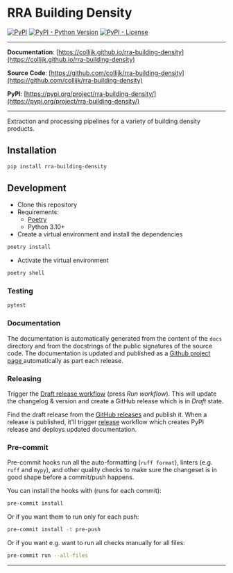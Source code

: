 # RRA Building Density

[![PyPI](https://img.shields.io/pypi/v/rra-building-density?style=flat-square)](https://pypi.python.org/pypi/rra-building-density/)
[![PyPI - Python Version](https://img.shields.io/pypi/pyversions/rra-building-density?style=flat-square)](https://pypi.python.org/pypi/rra-building-density/)
[![PyPI - License](https://img.shields.io/pypi/l/rra-building-density?style=flat-square)](https://pypi.python.org/pypi/rra-building-density/)

---

**Documentation**: [https://collijk.github.io/rra-building-density](https://collijk.github.io/rra-building-density)

**Source Code**: [https://github.com/collijk/rra-building-density](https://github.com/collijk/rra-building-density)

**PyPI**: [https://pypi.org/project/rra-building-density/](https://pypi.org/project/rra-building-density/)

---

Extraction and processing pipelines for a variety of building density products.

## Installation

```sh
pip install rra-building-density
```

## Development

* Clone this repository
* Requirements:
  * [Poetry](https://python-poetry.org/)
  * Python 3.10+
* Create a virtual environment and install the dependencies

```sh
poetry install
```

* Activate the virtual environment

```sh
poetry shell
```

### Testing

```sh
pytest
```

### Documentation

The documentation is automatically generated from the content of the `docs` directory and from the docstrings
 of the public signatures of the source code. The documentation is updated and published as a [Github project page
 ](https://pages.github.com/) automatically as part each release.

### Releasing

Trigger the [Draft release workflow](https://github.com/collijk/rra-building-density/actions/workflows/draft_release.yml)
(press _Run workflow_). This will update the changelog & version and create a GitHub release which is in _Draft_ state.

Find the draft release from the
[GitHub releases](https://github.com/collijk/rra-building-density/releases) and publish it. When
 a release is published, it'll trigger [release](https://github.com/collijk/rra-building-density/blob/master/.github/workflows/release.yml) workflow which creates PyPI
 release and deploys updated documentation.

### Pre-commit

Pre-commit hooks run all the auto-formatting (`ruff format`), linters (e.g. `ruff` and `mypy`), and other quality
 checks to make sure the changeset is in good shape before a commit/push happens.

You can install the hooks with (runs for each commit):

```sh
pre-commit install
```

Or if you want them to run only for each push:

```sh
pre-commit install -t pre-push
```

Or if you want e.g. want to run all checks manually for all files:

```sh
pre-commit run --all-files
```

---
